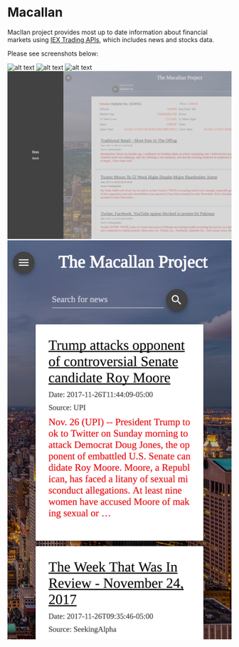 # Macallan

Macllan project provides most up to date information about financial markets using [IEX Trading APIs](https://iextrading.com/developer/docs), which includes news and stocks data.

Please see screenshots below:

![alt text](https://github.com/elkhan-mammedov/Macallan/blob/master/Screenshots/news_page.png "News page")
![alt text](https://github.com/elkhan-mammedov/Macallan/blob/master/Screenshots/stocks_main_page.png "Stock main page")
![alt text](https://github.com/elkhan-mammedov/Macallan/blob/master/Screenshots/stock_search_results.png "Stock search results")
![alt text](https://github.com/elkhan-mammedov/Macallan/blob/master/Screenshots/side_bar.png "Side bar")
![alt text](https://github.com/elkhan-mammedov/Macallan/blob/master/Screenshots/news_mobile.png "News mobile")
